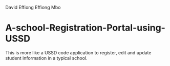 David Effiong Effiong Mbo
# A-school-Registration-Portal-using-USSD
This is more like a USSD code application to register, edit and update student information in a typical school.
